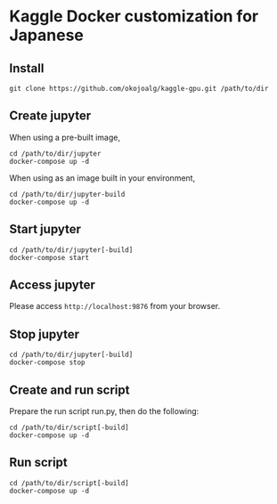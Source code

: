 # Kaggle Docker customization for Japanese

## Install

``` shell
git clone https://github.com/okojoalg/kaggle-gpu.git /path/to/dir
```

## Create jupyter

When using a pre-built image, 

``` shell
cd /path/to/dir/jupyter
docker-compose up -d
```

When using as an image built in your environment,

``` shell
cd /path/to/dir/jupyter-build
docker-compose up -d
```


## Start jupyter

``` shell
cd /path/to/dir/jupyter[-build]
docker-compose start
```

## Access jupyter

Please access `http://localhost:9876` from your browser.

## Stop jupyter

``` shell
cd /path/to/dir/jupyter[-build]
docker-compose stop
```

## Create and run script

Prepare the run script run.py, then do the following:

``` shell
cd /path/to/dir/script[-build]
docker-compose up -d
```

## Run script

``` shell
cd /path/to/dir/script[-build]
docker-compose up -d
```
